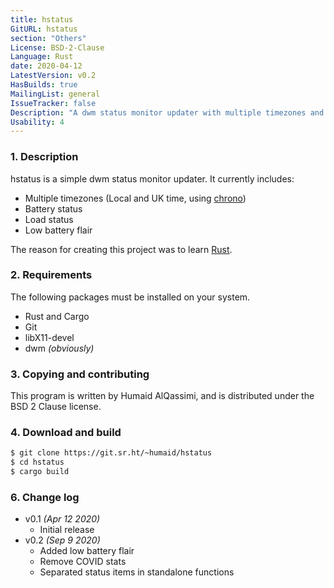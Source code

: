 ```yaml
---
title: hstatus
GitURL: hstatus
section: "Others"
License: BSD-2-Clause
Language: Rust
date: 2020-04-12
LatestVersion: v0.2
HasBuilds: true
MailingList: general
IssueTracker: false
Description: "A dwm status monitor updater with multiple timezones and low battery flair."
Usability: 4
---
```


### 1. Description

hstatus is a simple dwm status monitor updater. It currently includes:

- Multiple timezones (Local and UK time, using [chrono])
- Battery status
- Load status
- Low battery flair

The reason for creating this project was to learn [Rust].

[chrono]: https://crates.io/crates/chrono
[Rust]: https://www.rust-lang.org/

### 2. Requirements

The following packages must be installed on your system.

- Rust and Cargo
- Git
- libX11-devel
- dwm _(obviously)_

### 3. Copying and contributing

This program is written by Humaid AlQassimi, and is distributed under the BSD 2
Clause license.  

### 4. Download and build

```sh
$ git clone https://git.sr.ht/~humaid/hstatus
$ cd hstatus
$ cargo build
```

### 6. Change log

- v0.1 *(Apr 12 2020)*
  - Initial release
- v0.2 *(Sep 9 2020)*
  - Added low battery flair
  - Remove COVID stats
  - Separated status items in standalone functions
